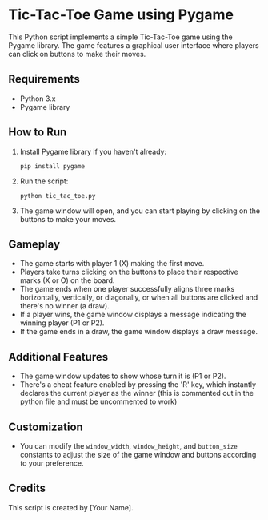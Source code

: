 # Tic-Tac-Toe Game using Pygame

This Python script implements a simple Tic-Tac-Toe game using the Pygame library. The game features a graphical user interface where players can click on buttons to make their moves.

## Requirements

- Python 3.x
- Pygame library

## How to Run

1. Install Pygame library if you haven't already:

    ```
    pip install pygame
    ```

2. Run the script:

    ```
    python tic_tac_toe.py
    ```

3. The game window will open, and you can start playing by clicking on the buttons to make your moves.

## Gameplay

- The game starts with player 1 (X) making the first move.
- Players take turns clicking on the buttons to place their respective marks (X or O) on the board.
- The game ends when one player successfully aligns three marks horizontally, vertically, or diagonally, or when all buttons are clicked and there's no winner (a draw).
- If a player wins, the game window displays a message indicating the winning player (P1 or P2).
- If the game ends in a draw, the game window displays a draw message.

## Additional Features

- The game window updates to show whose turn it is (P1 or P2).
- There's a cheat feature enabled by pressing the 'R' key, which instantly declares the current player as the winner (this is commented out in the python file and must be uncommented to work)

## Customization

- You can modify the `window_width`, `window_height`, and `button_size` constants to adjust the size of the game window and buttons according to your preference.

## Credits

This script is created by [Your Name].

